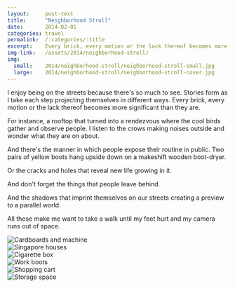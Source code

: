 ```yaml
---
layout:     post-text
title:      "Neighborhood Stroll"
date:       2014-02-01
categories: travel
permalink:  /:categories/:title
excerpt:    Every brick, every motion or the lack thereof becomes more significant than they are.
img-link:   /assets/2014/neighborhood-stroll/
img:
  small:    2014/neighborhood-stroll/neighborhood-stroll-small.jpg
  large:    2014/neighborhood-stroll/neighborhood-stroll-cover.jpg
---
```

I enjoy being on the streets because there's so much to see. Stories form as I take each step projecting themselves in different ways. Every brick, every motion or the lack thereof becomes more significant than they are.

For instance, a rooftop that turned into a rendezvous where the cool birds gather and observe people. I listen to the crows making noises outside and wonder what they are on about.

And there's the manner in which people expose their routine in public. Two pairs of yellow boots hang upside down on a makeshift wooden boot-dryer.

Or the cracks and holes that reveal new life growing in it.

And don't forget the things that people leave behind.

And the shadows that imprint themselves on our streets creating a preview to a parallel world.

All these make me want to take a walk until my feet hurt and my camera runs out of space.

<div class="module">
  <img src="{{ page.img-link }}1.jpg" alt="Cardboards and machine"  />
</div>
<div class="module">
  <img src="{{ page.img-link }}5.jpg" alt="Singapore houses"  />
</div>
<div class="module">
  <img src="{{ page.img-link }}2.jpg" alt="Cigarette box"  />
</div>
<div class="module">
  <img src="{{ page.img-link }}4.jpg" alt="Work boots"  />
</div>
<div class="module">
  <img src="{{ page.img-link }}3.jpg" alt="Shopping cart"  />
</div>
<div class="module">
  <img src="{{ page.img-link }}6.jpg" alt="Storage space"  />
</div>
